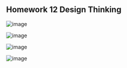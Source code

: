 
## Homework 12 Design Thinking 

![image](https://user-images.githubusercontent.com/77537240/121773292-39851f00-cba5-11eb-9db3-39d5d65e3642.png)

![image](https://user-images.githubusercontent.com/77537240/121773295-3be77900-cba5-11eb-9eb5-c1fd0ea39f0a.png)

![image](https://user-images.githubusercontent.com/77537240/121773315-5c173800-cba5-11eb-9313-1b1203396f0d.png)

![image](https://user-images.githubusercontent.com/77537240/121773302-44d84a80-cba5-11eb-8625-58fe3b34ef6c.png)

